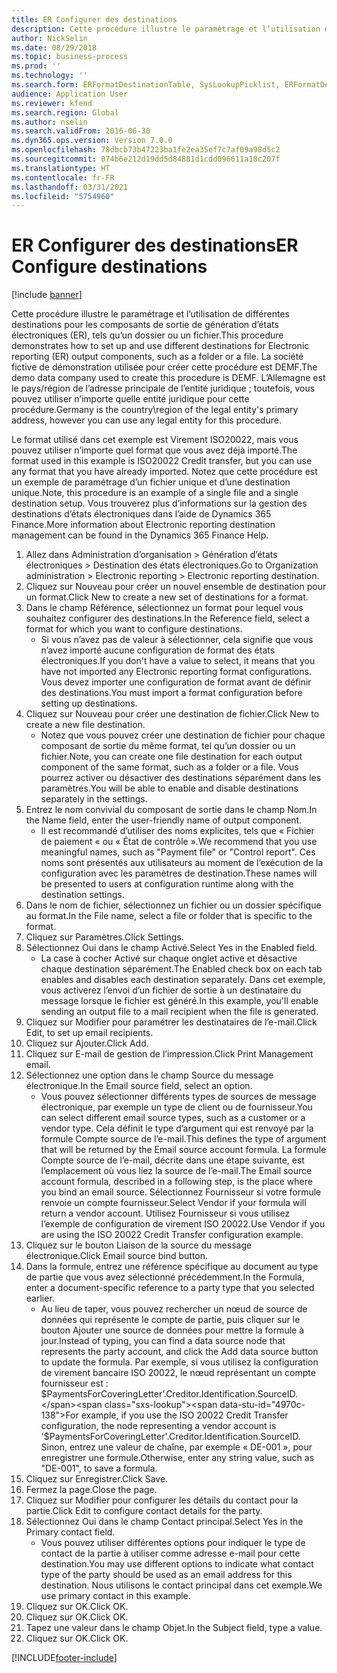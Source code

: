 ```yaml
---
title: ER Configurer des destinations
description: Cette procédure illustre le paramétrage et l’utilisation de différentes destinations pour les composants de sortie de génération d’états électroniques (ER), tels qu’un dossier ou un fichier.
author: NickSelin
ms.date: 08/29/2018
ms.topic: business-process
ms.prod: ''
ms.technology: ''
ms.search.form: ERFormatDestinationTable, SysLookupPicklist, ERFormatDestinationSettings, ERFormatDestinationEmailSettings, ERExpressionDesignerFormula, SRSPrintDestinationTokens
audience: Application User
ms.reviewer: kfend
ms.search.region: Global
ms.author: nselin
ms.search.validFrom: 2016-06-30
ms.dyn365.ops.version: Version 7.0.0
ms.openlocfilehash: 78dbcb73b47223ba1fe2ea35ef7c7af09a98d5c2
ms.sourcegitcommit: 074b6e212d19dd5d84881d1cdd096611a18c207f
ms.translationtype: HT
ms.contentlocale: fr-FR
ms.lasthandoff: 03/31/2021
ms.locfileid: "5754960"
---
```

# <a name="er-configure-destinations"></a><span data-ttu-id="4970c-103">ER Configurer des destinations</span><span class="sxs-lookup"><span data-stu-id="4970c-103">ER Configure destinations</span></span>

[!include [banner](../../includes/banner.md)]

<span data-ttu-id="4970c-104">Cette procédure illustre le paramétrage et l’utilisation de différentes destinations pour les composants de sortie de génération d’états électroniques (ER), tels qu’un dossier ou un fichier.</span><span class="sxs-lookup"><span data-stu-id="4970c-104">This procedure demonstrates how to set up and use different destinations for Electronic reporting (ER) output components, such as a folder or a file.</span></span> <span data-ttu-id="4970c-105">La société fictive de démonstration utilisée pour créer cette procédure est DEMF.</span><span class="sxs-lookup"><span data-stu-id="4970c-105">The demo data company used to create this procedure is DEMF.</span></span> <span data-ttu-id="4970c-106">L’Allemagne est le pays/région de l’adresse principale de l’entité juridique ; toutefois, vous pouvez utiliser n’importe quelle entité juridique pour cette procédure.</span><span class="sxs-lookup"><span data-stu-id="4970c-106">Germany is the country\region of the legal entity's primary address, however you can use any legal entity for this procedure.</span></span> 

<span data-ttu-id="4970c-107">Le format utilisé dans cet exemple est Virement ISO20022, mais vous pouvez utiliser n’importe quel format que vous avez déjà importé.</span><span class="sxs-lookup"><span data-stu-id="4970c-107">The format used in this example is ISO20022 Credit transfer, but you can use any format that you have already imported.</span></span> <span data-ttu-id="4970c-108">Notez que cette procédure est un exemple de paramétrage d’un fichier unique et d’une destination unique.</span><span class="sxs-lookup"><span data-stu-id="4970c-108">Note, this procedure is an example of a single file and a single destination setup.</span></span> <span data-ttu-id="4970c-109">Vous trouverez plus d’informations sur la gestion des destinations d’états électroniques dans l’aide de Dynamics 365 Finance.</span><span class="sxs-lookup"><span data-stu-id="4970c-109">More information about Electronic reporting destination management can be found in the Dynamics 365 Finance Help.</span></span>

1. <span data-ttu-id="4970c-110">Allez dans Administration d’organisation > Génération d’états électroniques > Destination des états électroniques.</span><span class="sxs-lookup"><span data-stu-id="4970c-110">Go to Organization administration > Electronic reporting > Electronic reporting destination.</span></span>
2. <span data-ttu-id="4970c-111">Cliquez sur Nouveau pour créer un nouvel ensemble de destination pour un format.</span><span class="sxs-lookup"><span data-stu-id="4970c-111">Click New to create a new set of destinations for a format.</span></span>
3. <span data-ttu-id="4970c-112">Dans le champ Référence, sélectionnez un format pour lequel vous souhaitez configurer des destinations.</span><span class="sxs-lookup"><span data-stu-id="4970c-112">In the Reference field, select a format for which you want to configure destinations.</span></span>
    * <span data-ttu-id="4970c-113">Si vous n’avez pas de valeur à sélectionner, cela signifie que vous n’avez importé aucune configuration de format des états électroniques.</span><span class="sxs-lookup"><span data-stu-id="4970c-113">If you don't have a value to select, it means that you have not imported any Electronic reporting format configurations.</span></span> <span data-ttu-id="4970c-114">Vous devez importer une configuration de format avant de définir des destinations.</span><span class="sxs-lookup"><span data-stu-id="4970c-114">You must import a format configuration before setting up destinations.</span></span>  
4. <span data-ttu-id="4970c-115">Cliquez sur Nouveau pour créer une destination de fichier.</span><span class="sxs-lookup"><span data-stu-id="4970c-115">Click New to create a new file destination.</span></span>
    * <span data-ttu-id="4970c-116">Notez que vous pouvez créer une destination de fichier pour chaque composant de sortie du même format, tel qu’un dossier ou un fichier.</span><span class="sxs-lookup"><span data-stu-id="4970c-116">Note, you can create one file destination for each output component of the same format, such as a folder or a file.</span></span> <span data-ttu-id="4970c-117">Vous pourrez activer ou désactiver des destinations séparément dans les paramètres.</span><span class="sxs-lookup"><span data-stu-id="4970c-117">You will be able to enable and disable destinations separately in the settings.</span></span>  
5. <span data-ttu-id="4970c-118">Entrez le nom convivial du composant de sortie dans le champ Nom.</span><span class="sxs-lookup"><span data-stu-id="4970c-118">In the Name field, enter the user-friendly name of output component.</span></span>
    * <span data-ttu-id="4970c-119">Il est recommandé d’utiliser des noms explicites, tels que « Fichier de paiement « ou « État de contrôle ».</span><span class="sxs-lookup"><span data-stu-id="4970c-119">We recommend that you use meaningful names, such as "Payment file" or "Control report".</span></span> <span data-ttu-id="4970c-120">Ces noms sont présentés aux utilisateurs au moment de l’exécution de la configuration avec les paramètres de destination.</span><span class="sxs-lookup"><span data-stu-id="4970c-120">These names will be presented to users at configuration runtime along with the destination settings.</span></span>  
6. <span data-ttu-id="4970c-121">Dans le nom de fichier, sélectionnez un fichier ou un dossier spécifique au format.</span><span class="sxs-lookup"><span data-stu-id="4970c-121">In the File name, select a file or folder that is specific to the format.</span></span>
7. <span data-ttu-id="4970c-122">Cliquez sur Paramètres.</span><span class="sxs-lookup"><span data-stu-id="4970c-122">Click Settings.</span></span>
8. <span data-ttu-id="4970c-123">Sélectionnez Oui dans le champ Activé.</span><span class="sxs-lookup"><span data-stu-id="4970c-123">Select Yes in the Enabled field.</span></span>
    * <span data-ttu-id="4970c-124">La case à cocher Activé sur chaque onglet active et désactive chaque destination séparément.</span><span class="sxs-lookup"><span data-stu-id="4970c-124">The Enabled check box on each tab enables and disables each destination separately.</span></span> <span data-ttu-id="4970c-125">Dans cet exemple, vous activerez l’envoi d’un fichier de sortie à un destinataire du message lorsque le fichier est généré.</span><span class="sxs-lookup"><span data-stu-id="4970c-125">In this example, you'll enable sending an output file to a mail recipient when the file is generated.</span></span>  
9. <span data-ttu-id="4970c-126">Cliquez sur Modifier pour paramétrer les destinataires de l’e-mail.</span><span class="sxs-lookup"><span data-stu-id="4970c-126">Click Edit, to set up email recipients.</span></span>
10. <span data-ttu-id="4970c-127">Cliquez sur Ajouter.</span><span class="sxs-lookup"><span data-stu-id="4970c-127">Click Add.</span></span>
11. <span data-ttu-id="4970c-128">Cliquez sur E-mail de gestion de l’impression.</span><span class="sxs-lookup"><span data-stu-id="4970c-128">Click Print Management email.</span></span>
12. <span data-ttu-id="4970c-129">Sélectionnez une option dans le champ Source du message électronique.</span><span class="sxs-lookup"><span data-stu-id="4970c-129">In the Email source  field, select an option.</span></span>
    * <span data-ttu-id="4970c-130">Vous pouvez sélectionner différents types de sources de message électronique, par exemple un type de client ou de fournisseur.</span><span class="sxs-lookup"><span data-stu-id="4970c-130">You can select different email source types, such as a customer or a vendor type.</span></span> <span data-ttu-id="4970c-131">Cela définit le type d’argument qui est renvoyé par la formule Compte source de l’e-mail.</span><span class="sxs-lookup"><span data-stu-id="4970c-131">This defines the type of argument that will be returned by the Email source account formula.</span></span> <span data-ttu-id="4970c-132">La formule Compte source de l’e-mail, décrite dans une étape suivante, est l’emplacement où vous liez la source de l’e-mail.</span><span class="sxs-lookup"><span data-stu-id="4970c-132">The Email source account formula, described in a following step, is the place where you bind an email source.</span></span> <span data-ttu-id="4970c-133">Sélectionnez Fournisseur si votre formule renvoie un compte fournisseur.</span><span class="sxs-lookup"><span data-stu-id="4970c-133">Select Vendor if your formula will return a vendor account.</span></span> <span data-ttu-id="4970c-134">Utilisez Fournisseur si vous utilisez l’exemple de configuration de virement ISO 20022.</span><span class="sxs-lookup"><span data-stu-id="4970c-134">Use Vendor if you are using the ISO 20022 Credit Transfer configuration example.</span></span>  
13. <span data-ttu-id="4970c-135">Cliquez sur le bouton Liaison de la source du message électronique.</span><span class="sxs-lookup"><span data-stu-id="4970c-135">Click Email source bind button.</span></span>
14. <span data-ttu-id="4970c-136">Dans la formule, entrez une référence spécifique au document au type de partie que vous avez sélectionné précédemment.</span><span class="sxs-lookup"><span data-stu-id="4970c-136">In the Formula, enter a document-specific reference to a party type that you selected earlier.</span></span>
    * <span data-ttu-id="4970c-137">Au lieu de taper, vous pouvez rechercher un nœud de source de données qui représente le compte de partie, puis cliquer sur le bouton Ajouter une source de données pour mettre la formule à jour.</span><span class="sxs-lookup"><span data-stu-id="4970c-137">Instead of typing, you can find a data source node that represents the party account, and click the Add data source button to update the formula.</span></span> <span data-ttu-id="4970c-138">Par exemple, si vous utilisez la configuration de virement bancaire ISO 20022, le nœud représentant un compte fournisseur est : $PaymentsForCoveringLetter’.Creditor.Identification.SourceID.</span><span class="sxs-lookup"><span data-stu-id="4970c-138">For example, if you use the ISO 20022 Credit Transfer configuration, the node representing a vendor account is '$PaymentsForCoveringLetter'.Creditor.Identification.SourceID.</span></span> <span data-ttu-id="4970c-139">Sinon, entrez une valeur de chaîne, par exemple « DE-001 », pour enregistrer une formule.</span><span class="sxs-lookup"><span data-stu-id="4970c-139">Otherwise, enter any string value, such as "DE-001", to save a formula.</span></span>  
15. <span data-ttu-id="4970c-140">Cliquez sur Enregistrer.</span><span class="sxs-lookup"><span data-stu-id="4970c-140">Click Save.</span></span>
16. <span data-ttu-id="4970c-141">Fermez la page.</span><span class="sxs-lookup"><span data-stu-id="4970c-141">Close the page.</span></span>
17. <span data-ttu-id="4970c-142">Cliquez sur Modifier pour configurer les détails du contact pour la partie.</span><span class="sxs-lookup"><span data-stu-id="4970c-142">Click Edit to configure contact details for the party.</span></span>
18. <span data-ttu-id="4970c-143">Sélectionnez Oui dans le champ Contact principal.</span><span class="sxs-lookup"><span data-stu-id="4970c-143">Select Yes in the Primary contact field.</span></span>
    * <span data-ttu-id="4970c-144">Vous pouvez utiliser différentes options pour indiquer le type de contact de la partie à utiliser comme adresse e-mail pour cette destination.</span><span class="sxs-lookup"><span data-stu-id="4970c-144">You may use different options to indicate what contact type of the party should be used as an email address for this destination.</span></span> <span data-ttu-id="4970c-145">Nous utilisons le contact principal dans cet exemple.</span><span class="sxs-lookup"><span data-stu-id="4970c-145">We use primary contact in this example.</span></span>  
19. <span data-ttu-id="4970c-146">Cliquez sur OK.</span><span class="sxs-lookup"><span data-stu-id="4970c-146">Click OK.</span></span>
20. <span data-ttu-id="4970c-147">Cliquez sur OK.</span><span class="sxs-lookup"><span data-stu-id="4970c-147">Click OK.</span></span>
21. <span data-ttu-id="4970c-148">Tapez une valeur dans le champ Objet.</span><span class="sxs-lookup"><span data-stu-id="4970c-148">In the Subject field, type a value.</span></span>
22. <span data-ttu-id="4970c-149">Cliquez sur OK.</span><span class="sxs-lookup"><span data-stu-id="4970c-149">Click OK.</span></span>



[!INCLUDE[footer-include](../../../../includes/footer-banner.md)]